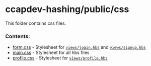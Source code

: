 # ccapdev-hashing/public/css

This folder contains css files.

### Contents:
- [form.css](form.css) - Stylesheet for [`views/login.hbs`](../../views/login.hbs) and [`views/signup.hbs`](../../views/signup.hbs)
- [main.css](main.css) - Stylesheet for all hbs files
- [profile.css](profile.css) - Stylesheet for [`views/profile.hbs`](../../views/profile.hbs)

